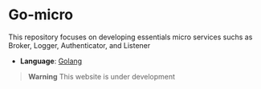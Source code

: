 # Go-micro

This repository focuses on developing essentials micro services suchs as Broker, Logger, Authenticator, and Listener

- **Language**: [Golang](https://go.dev/)

> **Warning**
> This website is under development
